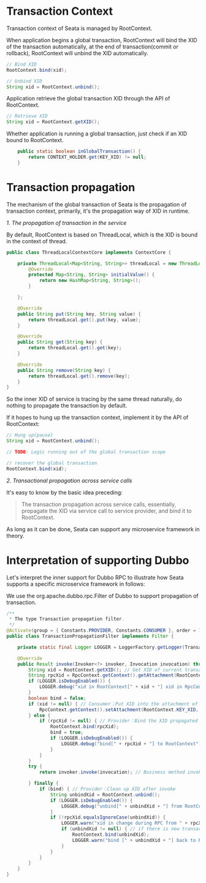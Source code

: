 # Transaction Context

Transaction context of Seata is managed by RootContext.

When application begins a global transaction, RootContext will bind the XID of the transaction automatically, at the end of transaction(commit or rollback), RootContext will unbind the XID automatically.

```java
// Bind XID
RootContext.bind(xid);

// Unbind XID
String xid = RootContext.unbind();
```

Application retrieve the global transaction XID through the API of RootContext.

```java
// Retrieve XID
String xid = RootContext.getXID();
```
Whether application is running a global transaction, just check if an XID bound to RootContext.

```java
    public static boolean inGlobalTransaction() {
        return CONTEXT_HOLDER.get(KEY_XID) != null;
    }
```

# Transaction propagation

The mechanism of the global transaction of Seata is the propagation of transaction context,  primarily, it's the propagation way of XID in runtime.

*1. The propagation of transaction in the service*

By default, RootContext is based on ThreadLocal, which is the XID is bound in the context of thread.

```java
public class ThreadLocalContextCore implements ContextCore {

    private ThreadLocal<Map<String, String>> threadLocal = new ThreadLocal<Map<String, String>>() {
        @Override
        protected Map<String, String> initialValue() {
            return new HashMap<String, String>();
        }

    };

    @Override
    public String put(String key, String value) {
        return threadLocal.get().put(key, value);
    }

    @Override
    public String get(String key) {
        return threadLocal.get().get(key);
    }

    @Override
    public String remove(String key) {
        return threadLocal.get().remove(key);
    }
}
```

So the inner XID of service is tracing by the same thread naturally, do nothing to propagate the transaction by default.

If it hopes to hung up the transaction context, implement it by the API of RootContext:

```java
// Hung up(pause)
String xid = RootContext.unbind();

// TODO: Logic running out of the global transaction scope

// recover the global transaction
RootContext.bind(xid);

```

*2. Transactional propagation across service calls*

It's easy to know by the basic idea preceding:

> The transaction propagation across service calls, essentially, propagate the XID via service call to service provider, and bind it to RootContext.

As long as it can be done, Seata can support any microservice framework in theory.

# Interpretation of supporting Dubbo

Let's interpret the inner support for Dubbo RPC to illustrate how Seata supports a specific microservice framework in follows:

We use the org.apache.dubbo.rpc.Filter of Dubbo to support propagation of transaction.

```java
/**
 * The type Transaction propagation filter.
 */
@Activate(group = { Constants.PROVIDER, Constants.CONSUMER }, order = 100)
public class TransactionPropagationFilter implements Filter {

    private static final Logger LOGGER = LoggerFactory.getLogger(TransactionPropagationFilter.class);

    @Override
    public Result invoke(Invoker<?> invoker, Invocation invocation) throws RpcException {
        String xid = RootContext.getXID(); // Get XID of current transaction
        String rpcXid = RpcContext.getContext().getAttachment(RootContext.KEY_XID); // Acquire the XID from RPC invoke
        if (LOGGER.isDebugEnabled()) {
            LOGGER.debug("xid in RootContext[" + xid + "] xid in RpcContext[" + rpcXid + "]");
        }
        boolean bind = false;
        if (xid != null) { // Consumer：Put XID into the attachment of RPC
            RpcContext.getContext().setAttachment(RootContext.KEY_XID, xid);
        } else {
            if (rpcXid != null) { // Provider：Bind the XID propagated by RPC to current runtime
                RootContext.bind(rpcXid);
                bind = true;
                if (LOGGER.isDebugEnabled()) {
                    LOGGER.debug("bind[" + rpcXid + "] to RootContext");
                }
            }
        }
        try {
            return invoker.invoke(invocation); // Business method invoke

        } finally {
            if (bind) { // Provider：Clean up XID after invoke
                String unbindXid = RootContext.unbind();
                if (LOGGER.isDebugEnabled()) {
                    LOGGER.debug("unbind[" + unbindXid + "] from RootContext");
                }
                if (!rpcXid.equalsIgnoreCase(unbindXid)) {
                    LOGGER.warn("xid in change during RPC from " + rpcXid + " to " + unbindXid);
                    if (unbindXid != null) { // if there is new transaction begin, can't do clean up
                        RootContext.bind(unbindXid);
                        LOGGER.warn("bind [" + unbindXid + "] back to RootContext");
                    }
                }
            }
        }
    }
}
```

